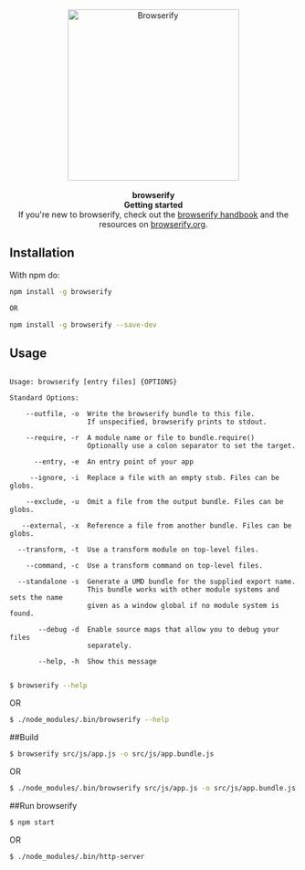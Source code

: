 <div align="center">
<img src="https://camo.githubusercontent.com/e19e230a9371a44a2eeb484b83ff4fcf8c824cf7/687474703a2f2f737562737461636b2e6e65742f696d616765732f62726f777365726966795f6c6f676f2e706e67" alt="Browserify" align="center" width="300px" />
</div>
<br/>
<div align="center"><strong>browserify</strong></div>
<div align="center"><strong>Getting started</strong></div>
<div align="center">If you're new to browserify, check out the <a href="https://github.com/browserify/browserify-handbook" target="_blank">browserify handbook</a> and the resources on <a href="http://browserify.org/" target="_blank">browserify.org</a>.
</div>

## Installation

With npm do:

```bash
npm install -g browserify

OR

npm install -g browserify --save-dev
```

## Usage

```angular2html

Usage: browserify [entry files] {OPTIONS}

Standard Options:

    --outfile, -o  Write the browserify bundle to this file.
                   If unspecified, browserify prints to stdout.

    --require, -r  A module name or file to bundle.require()
                   Optionally use a colon separator to set the target.

      --entry, -e  An entry point of your app

     --ignore, -i  Replace a file with an empty stub. Files can be globs.

    --exclude, -u  Omit a file from the output bundle. Files can be globs.

   --external, -x  Reference a file from another bundle. Files can be globs.

  --transform, -t  Use a transform module on top-level files.

    --command, -c  Use a transform command on top-level files.

  --standalone -s  Generate a UMD bundle for the supplied export name.
                   This bundle works with other module systems and sets the name
                   given as a window global if no module system is found.

       --debug -d  Enable source maps that allow you to debug your files
                   separately.

       --help, -h  Show this message
      
```

```bash
$ browserify --help
```
OR

```bash
$ ./node_modules/.bin/browserify --help
```

##Build

```bash
$ browserify src/js/app.js -o src/js/app.bundle.js
```
OR

```bash
$ ./node_modules/.bin/browserify src/js/app.js -o src/js/app.bundle.js
```

##Run browserify

```bash
$ npm start
```

OR

```bash
$ ./node_modules/.bin/http-server
```
